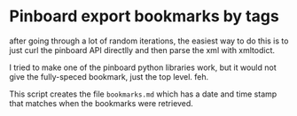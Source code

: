 # Pinboard export bookmarks by tags

after going through a lot of random iterations, the easiest way to do this is to just curl the pinboard API directlly and then parse the xml with xmltodict. 

I tried to make one of the pinboard python libraries work, but it would not give the fully-speced bookmark, just the top level. feh.

This script creates the file `bookmarks.md` which has a date and time stamp that matches when the bookmarks were retrieved.


